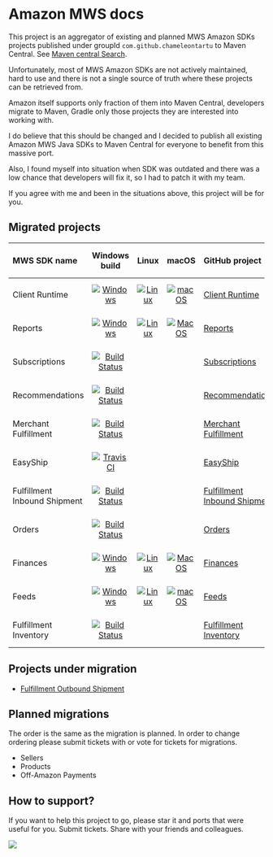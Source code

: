 # Amazon MWS docs

This project is an aggregator of existing and planned MWS Amazon SDKs projects published under groupId `com.github.chameleontartu` to Maven Central. See [Maven central Search](https://search.maven.org/search?q=com.github.chameleontartu).

Unfortunately, most of MWS Amazon SDKs are not actively maintained, hard to use and there is not a single source of truth where these projects can be retrieved from.

Amazon itself supports only fraction of them into Maven Central, developers migrate to Maven, Gradle only those projects they are interested into working with.

I do believe that this should be changed and I decided to publish all existing Amazon MWS Java SDKs to Maven Central for everyone to benefit from this massive port.

Also, I found myself into situation when SDK was outdated and there was a low chance that developers will fix it, so I had to patch it with my team.

If you agree with me and been in the situations above, this project will be for you.

## Migrated projects

| MWS SDK name                 |                                                                                                      Windows build                                                                                                       |                                                                                                       Linux                                                                                                        |                                                                                                       macOS                                                                                                        | GitHub project                                                                                                  |                                                                                                                                   Maven central                                                                                                                                   | SDK Amazon Update |
|:-----------------------------|:------------------------------------------------------------------------------------------------------------------------------------------------------------------------------------------------------------------------:|:------------------------------------------------------------------------------------------------------------------------------------------------------------------------------------------------------------------:|:------------------------------------------------------------------------------------------------------------------------------------------------------------------------------------------------------------------:|:----------------------------------------------------------------------------------------------------------------|:---------------------------------------------------------------------------------------------------------------------------------------------------------------------------------------------------------------------------------------------------------------------------------:|:------------------|
| Client Runtime               | [![Windows](https://github.com/ChameleonTartu/amazon-mws-client-runtime-maven/actions/workflows/windows.yml/badge.svg)](https://github.com/ChameleonTartu/amazon-mws-client-runtime-maven/actions/workflows/windows.yml) | [![Linux](https://github.com/ChameleonTartu/amazon-mws-client-runtime-maven/actions/workflows/linux.yml/badge.svg)](https://github.com/ChameleonTartu/amazon-mws-client-runtime-maven/actions/workflows/linux.yml) | [![macOS](https://github.com/ChameleonTartu/amazon-mws-client-runtime-maven/actions/workflows/macos.yml/badge.svg)](https://github.com/ChameleonTartu/amazon-mws-client-runtime-maven/actions/workflows/macos.yml) | [Client Runtime](https://github.com/ChameleonTartu/amazon-mws-client-runtime-maven)                             |               [![Maven Central](https://maven-badges.herokuapp.com/maven-central/com.github.chameleontartu/amazon-mws-client-runtime-maven/badge.svg)](https://maven-badges.herokuapp.com/maven-central/com.github.chameleontartu/amazon-mws-client-runtime-maven/)               | 2011-10-01        |
| Reports                      |        [![Windows](https://github.com/ChameleonTartu/amazon-mws-reports-maven/actions/workflows/windows.yml/badge.svg)](https://github.com/ChameleonTartu/amazon-mws-reports-maven/actions/workflows/windows.yml)        |        [![Linux](https://github.com/ChameleonTartu/amazon-mws-reports-maven/actions/workflows/linux.yml/badge.svg)](https://github.com/ChameleonTartu/amazon-mws-reports-maven/actions/workflows/linux.yml)        |        [![MacOS](https://github.com/ChameleonTartu/amazon-mws-reports-maven/actions/workflows/macos.yml/badge.svg)](https://github.com/ChameleonTartu/amazon-mws-reports-maven/actions/workflows/macos.yml)        | [Reports](https://github.com/ChameleonTartu/amazon-mws-reports-maven)                                           |                      [![Maven Central](https://maven-badges.herokuapp.com/maven-central/com.github.chameleontartu/amazon-mws-reports-maven/badge.svg)](https://maven-badges.herokuapp.com/maven-central/com.github.chameleontartu/amazon-mws-reports-maven/)                      | 2016-09-21        |
| Subscriptions                |                      [![Build Status](https://travis-ci.org/ChameleonTartu/amazon-mws-subscriptions-maven.svg?branch=master)](https://travis-ci.org/ChameleonTartu/amazon-mws-subscriptions-maven)                       |                                                                                                                                                                                                                    |                                                                                                                                                                                                                    | [Subscriptions](https://github.com/ChameleonTartu/amazon-mws-subscriptions-maven)                               |                [![Maven Central](https://maven-badges.herokuapp.com/maven-central/com.github.chameleontartu/amazon-mws-subscriptions-maven/badge.svg)](https://maven-badges.herokuapp.com/maven-central/com.github.chameleontartu/amazon-mws-subscriptions-maven/)                | 2014-09-30        |
| Recommendations              |                    [![Build Status](https://travis-ci.org/ChameleonTartu/amazon-mws-recommendations-maven.svg?branch=master)](https://travis-ci.org/ChameleonTartu/amazon-mws-recommendations-maven)                     |                                                                                                                                                                                                                    |                                                                                                                                                                                                                    | [Recommendations](https://github.com/ChameleonTartu/amazon-mws-recommendations-maven)                           |              [![Maven Central](https://maven-badges.herokuapp.com/maven-central/com.github.chameleontartu/amazon-mws-recommendations-maven/badge.svg)](https://maven-badges.herokuapp.com/maven-central/com.github.chameleontartu/amazon-mws-recommendations-maven/)              | 2014-10-01        |
| Merchant Fulfillment         |               [![Build Status](https://travis-ci.org/ChameleonTartu/amazon-mws-merchant-fulfillment-maven.svg?branch=master)](https://travis-ci.org/ChameleonTartu/amazon-mws-merchant-fulfillment-maven)                |                                                                                                                                                                                                                    |                                                                                                                                                                                                                    | [Merchant Fulfillment](https://github.com/ChameleonTartu/amazon-mws-merchant-fulfillment-maven)                 |         [![Maven Central](https://maven-badges.herokuapp.com/maven-central/com.github.chameleontartu/amazon-mws-merchant-fulfillment-maven/badge.svg)](https://maven-badges.herokuapp.com/maven-central/com.github.chameleontartu/amazon-mws-merchant-fulfillment-maven/)         | 2020-02-06        |
| EasyShip                     |                             [![Travis CI](https://travis-ci.com/ChameleonTartu/amazon-mws-easyship-maven.svg?branch=master)](https://travis-ci.com/ChameleonTartu/amazon-mws-easyship-maven)                             |                                                                                                                                                                                                                    |                                                                                                                                                                                                                    | [EasyShip](https://github.com/ChameleonTartu/amazon-mws-easyship-maven)                                         |                     [![Maven Central](https://maven-badges.herokuapp.com/maven-central/com.github.chameleontartu/amazon-mws-easyship-maven/badge.svg)](https://maven-badges.herokuapp.com/maven-central/com.github.chameleontartu/amazon-mws-easyship-maven/)                     | 2018-09-01        | 
| Fulfillment Inbound Shipment |       [![Build Status](https://travis-ci.com/ChameleonTartu/amazon-mws-fulfillment-inbound-shipment-maven.svg?branch=master)](https://travis-ci.com/ChameleonTartu/amazon-mws-fulfillment-inbound-shipment-maven)        |                                                                                                                                                                                                                    |                                                                                                                                                                                                                    | [Fulfillment Inbound Shipment](https://github.com/ChameleonTartu/amazon-mws-fulfillment-inbound-shipment-maven) | [![Maven Central](https://maven-badges.herokuapp.com/maven-central/com.github.chameleontartu/amazon-mws-fulfillment-inbound-shipment-maven/badge.svg)](https://maven-badges.herokuapp.com/maven-central/com.github.chameleontartu/amazon-mws-fulfillment-inbound-shipment-maven/) | 2016-04-06        | 
| Orders                       |                             [![Build Status](https://travis-ci.com/ChameleonTartu/amazon-mws-orders-maven.svg?branch=master)](https://travis-ci.com/ChameleonTartu/amazon-mws-orders-maven)                              |                                                                                                                                                                                                                    |                                                                                                                                                                                                                    | [Orders](https://github.com/ChameleonTartu/amazon-mws-orders-maven)                                             |                       [![Maven Central](https://maven-badges.herokuapp.com/maven-central/com.github.chameleontartu/amazon-mws-orders-maven/badge.svg)](https://maven-badges.herokuapp.com/maven-central/com.github.chameleontartu/amazon-mws-orders-maven/)                       | 2020-02-03        |
| Finances                     |       [![Windows](https://github.com/ChameleonTartu/amazon-mws-finances-maven/actions/workflows/windows.yml/badge.svg)](https://github.com/ChameleonTartu/amazon-mws-finances-maven/actions/workflows/windows.yml)       |       [![Linux](https://github.com/ChameleonTartu/amazon-mws-finances-maven/actions/workflows/linux.yml/badge.svg)](https://github.com/ChameleonTartu/amazon-mws-finances-maven/actions/workflows/linux.yml)       |       [![MacOS](https://github.com/ChameleonTartu/amazon-mws-finances-maven/actions/workflows/macos.yml/badge.svg)](https://github.com/ChameleonTartu/amazon-mws-finances-maven/actions/workflows/macos.yml)       | [Finances](https://github.com/ChameleonTartu/amazon-mws-finances-maven)                                         |                     [![Maven Central](https://maven-badges.herokuapp.com/maven-central/com.github.chameleontartu/amazon-mws-finances-maven/badge.svg)](https://maven-badges.herokuapp.com/maven-central/com.github.chameleontartu/amazon-mws-finances-maven/)                     | 2020-02-21        |
| Feeds                        |          [![Windows](https://github.com/ChameleonTartu/amazon-mws-feeds-maven/actions/workflows/windows.yml/badge.svg)](https://github.com/ChameleonTartu/amazon-mws-feeds-maven/actions/workflows/windows.yml)          |          [![Linux](https://github.com/ChameleonTartu/amazon-mws-feeds-maven/actions/workflows/linux.yml/badge.svg)](https://github.com/ChameleonTartu/amazon-mws-feeds-maven/actions/workflows/linux.yml)          |          [![macOS](https://github.com/ChameleonTartu/amazon-mws-feeds-maven/actions/workflows/macos.yml/badge.svg)](https://github.com/ChameleonTartu/amazon-mws-feeds-maven/actions/workflows/macos.yml)          | [Feeds](https://github.com/ChameleonTartu/amazon-mws-feeds-maven)                                               |                        [![Maven Central](https://maven-badges.herokuapp.com/maven-central/com.github.chameleontartu/amazon-mws-feeds-maven/badge.svg)](https://maven-badges.herokuapp.com/maven-central/com.github.chameleontartu/amazon-mws-feeds-maven/)                        | 2016-09-21        |
| Fulfillment Inventory        |              [![Build Status](https://travis-ci.com/ChameleonTartu/amazon-mws-fulfillment-inventory-maven.svg?branch=master)](https://travis-ci.com/ChameleonTartu/amazon-mws-fulfillment-inventory-maven)               |                                                                                                                                                                                                                    |                                                                                                                                                                                                                    | [Fulfillment Inventory](https://github.com/ChameleonTartu/amazon-mws-fulfillment-inventory-maven)               |        [![Maven Central](https://maven-badges.herokuapp.com/maven-central/com.github.chameleontartu/amazon-mws-fulfillment-inventory-maven/badge.svg)](https://maven-badges.herokuapp.com/maven-central/com.github.chameleontartu/amazon-mws-fulfillment-inventory-maven/)        | 2016-03-23        |

## Projects under migration

- [Fulfillment Outbound Shipment](https://github.com/ChameleonTartu/amazon-mws-fulfillment-outbound-shipment-maven)

## Planned migrations

The order is the same as the migration is planned. In order to change ordering please submit tickets with or vote for tickets for migrations.

- Sellers
- Products
- Off-Amazon Payments

## How to support?

If you want to help this project to go, please star it and ports that were useful for you. Submit tickets. Share with your friends and colleagues.

<a href="https://www.buymeacoffee.com/chameleontartu"><img src="https://img.buymeacoffee.com/button-api/?text=Buy me a coffee&emoji=&slug=chameleontartu&button_colour=40DCA5&font_colour=ffffff&font_family=Cookie&outline_colour=000000&coffee_colour=FFDD00"></a>
